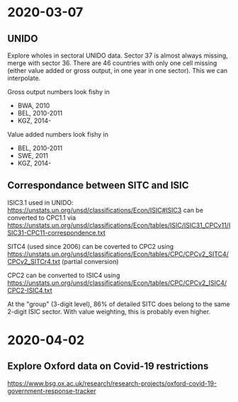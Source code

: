 # 2020-03-07
## UNIDO
Explore wholes in sectoral UNIDO data. Sector 37 is almost always missing, merge with sector 36. There are 46 countries with only one cell missing (either value added or gross output, in one year in one sector). This we can interpolate.

Gross output numbers look fishy in
* BWA, 2010
* BEL, 2010-2011
* KGZ, 2014-

Value added numbers look fishy in
* BEL, 2010-2011
* SWE, 2011
* KGZ, 2014-

## Correspondance between SITC and ISIC
ISIC3.1 used in UNIDO: https://unstats.un.org/unsd/classifications/Econ/ISIC#ISIC3
can be converted to CPC1.1 via https://unstats.un.org/unsd/classifications/Econ/tables/ISIC/ISIC31_CPCv11/ISIC31-CPC11-correspondence.txt

SITC4 (used since 2006) can be coverted to CPC2 using https://unstats.un.org/unsd/classifications/Econ/tables/CPC/CPCv2_SITC4/CPCv2_SITCr4.txt (partial conversion)

CPC2 can be converted to ISIC4 using https://unstats.un.org/unsd/classifications/Econ/tables/CPC/CPCv2_ISIC4/CPC2-ISIC4.txt

At the "group" (3-digit level), 86% of detailed SITC does belong to the same 2-digit ISIC sector. With value weighting, this is probably even higher.

# 2020-04-02
## Explore Oxford data on Covid-19 restrictions
https://www.bsg.ox.ac.uk/research/research-projects/oxford-covid-19-government-response-tracker
